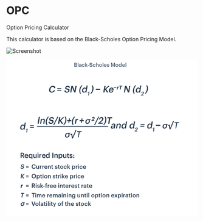 # OPC
 
Option Pricing Calculator

This calculator is based on the Black-Scholes Option Pricing Model. 

![Screenshot](Screenshot.PNG)

![Black-Scholes Option pricing Model](BS.png)
